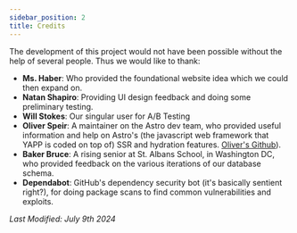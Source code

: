 ```yaml
---
sidebar_position: 2
title: Credits
---
```


The development of this project would not have been possible without the help of several people. Thus we would like to thank:


- **Ms. Haber**: Who provided the foundational website idea which we could then expand on.
- **Natan Shapiro**: Providing UI design feedback and doing some preliminary testing. 
- **Will Stokes**: Our singular user for A/B Testing
- **Oliver Speir**: A maintainer on the Astro dev team, who provided useful information and help on Astro's (the javascript web framework that YAPP is coded on top of) SSR and hydration features. [Oliver's Github](https://github.com/OliverSpeir)). 
- **Baker Bruce**: A rising senior at St. Albans School, in Washington DC, who provided feedback on the various iterations of our database schema. 
- **Dependabot**: GitHub's dependency security bot (it's basically sentient right?), for doing package scans to find common vulnerabilities and exploits.


*Last Modified: July 9th 2024*